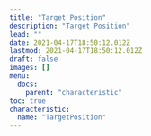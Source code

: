 ```yaml
---
title: "Target Position"
description: "Target Position"
lead: ""
date: 2021-04-17T18:50:12.012Z
lastmod: 2021-04-17T18:50:12.012Z
draft: false
images: []
menu:
  docs:
    parent: "characteristic"
toc: true
characteristic:
  name: "TargetPosition"
---
```

